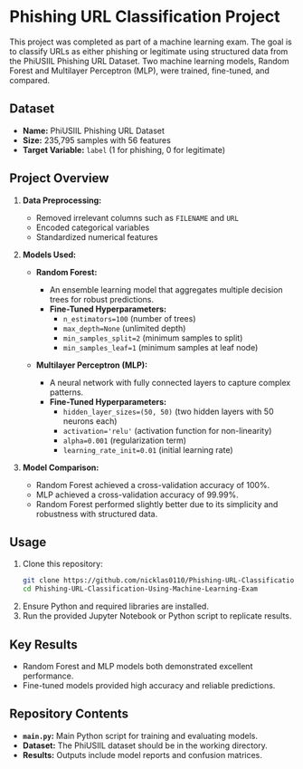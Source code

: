# **Phishing URL Classification Project**

This project was completed as part of a machine learning exam. The goal is to classify URLs as either phishing or legitimate using structured data from the PhiUSIIL Phishing URL Dataset. Two machine learning models, Random Forest and Multilayer Perceptron (MLP), were trained, fine-tuned, and compared.

## **Dataset**
- **Name:** PhiUSIIL Phishing URL Dataset
- **Size:** 235,795 samples with 56 features
- **Target Variable:** `label` (1 for phishing, 0 for legitimate)

## **Project Overview**
1. **Data Preprocessing:**
   - Removed irrelevant columns such as `FILENAME` and `URL`
   - Encoded categorical variables
   - Standardized numerical features

2. **Models Used:**
   - **Random Forest:**
     - An ensemble learning model that aggregates multiple decision trees for robust predictions.
     - **Fine-Tuned Hyperparameters:**
       - `n_estimators=100` (number of trees)
       - `max_depth=None` (unlimited depth)
       - `min_samples_split=2` (minimum samples to split)
       - `min_samples_leaf=1` (minimum samples at leaf node)

   - **Multilayer Perceptron (MLP):**
     - A neural network with fully connected layers to capture complex patterns.
     - **Fine-Tuned Hyperparameters:**
       - `hidden_layer_sizes=(50, 50)` (two hidden layers with 50 neurons each)
       - `activation='relu'` (activation function for non-linearity)
       - `alpha=0.001` (regularization term)
       - `learning_rate_init=0.01` (initial learning rate)

3. **Model Comparison:**
   - Random Forest achieved a cross-validation accuracy of 100%.
   - MLP achieved a cross-validation accuracy of 99.99%.
   - Random Forest performed slightly better due to its simplicity and robustness with structured data.

## **Usage**
1. Clone this repository:
   ```bash
   git clone https://github.com/nicklas0110/Phishing-URL-Classification-Using-Machine-Learning-Exam
   cd Phishing-URL-Classification-Using-Machine-Learning-Exam
   ```
2. Ensure Python and required libraries are installed.
3. Run the provided Jupyter Notebook or Python script to replicate results.

## **Key Results**
- Random Forest and MLP models both demonstrated excellent performance.
- Fine-tuned models provided high accuracy and reliable predictions.

## **Repository Contents**
- **`main.py`:** Main Python script for training and evaluating models.
- **Dataset:** The PhiUSIIL dataset should be in the working directory.
- **Results:** Outputs include model reports and confusion matrices.